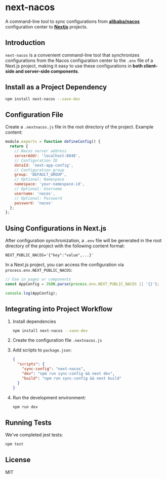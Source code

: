 # next-nacos

A command-line tool to sync configurations from [**alibaba/nacos**](https://github.com/alibaba/nacos) configuration center to [**Nextjs**](https://github.com/vercel/next.js) projects.

## Introduction

`next-nacos` is a convenient command-line tool that synchronizes configurations from the Nacos configuration center to the `.env` file of a Next.js project, making it easy to use these configurations in **both client-side and server-side components**.

## Install as a Project Dependency
```bash
npm install next-nacos --save-dev
```

## Configuration File

Create a `.nextnacos.js` file in the root directory of the project. Example content:
```javascript
module.exports = function defineConfig() {
  return {
    // Nacos server address
    serverAddr: 'localhost:8848',
    // Configuration ID
    dataId: 'next-app-config',
    // Configuration group
    group: 'DEFAULT_GROUP',
    // Optional: Namespace
    namespace: 'your-namespace-id',
    // Optional: Username
    username: 'nacos',
    // Optional: Password
    password: 'nacos'
  };
};
```

## Using Configurations in Next.js

After configuration synchronization, a `.env` file will be generated in the root directory of the project with the following content format:
```
NEXT_PUBLIC_NACOS='{"key":"value",...}'
```
In a Next.js project, you can access the configuration via `process.env.NEXT_PUBLIC_NACOS`:
```javascript
// Use in pages or components
const AppConfig = JSON.parse(process.env.NEXT_PUBLIC_NACOS || '{}');

console.log(AppConfig);
```

## Integrating into Project Workflow

1. Install dependencies
   ```bash
   npm install next-nacos --save-dev
   ```

2. Create the configuration file `.nextnacos.js`

3. Add scripts to `package.json`:
   ```json
   {
     "scripts": {
       "sync-config": "next-nacos",
       "dev": "npm run sync-config && next dev",
       "build": "npm run sync-config && next build"
     }
   }
   ```

4. Run the development environment:
   ```bash
   npm run dev
   ```

## Running Tests

We've completed jest tests:

```bash
npm test
```

## License
MIT
